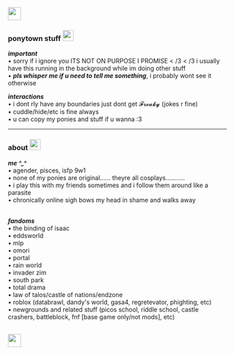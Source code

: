 <img src="https://images2.imgbox.com/a1/f5/qBq9wlHn_o.gif" width=max height=30px>
<h3>ponytown stuff <img src="https://images2.imgbox.com/a2/76/O2PTp7pF_o.gif" width=25px height=25px></h3>

<i><b>important</i></b> <br/>
• sorry if i ignore you ITS NOT ON PURPOSE I PROMISE < /3 < /3 i usually have this running in the background while im doing other stuff <br>
• <b><i>pls whisper me if u need to tell me something</b></i>, i probably wont see it otherwise


<i><b>interactions</i></b> <br/>
• i dont rly have any boundaries just dont get 𝓕𝓻𝓮𝓪𝓴𝔂 (jokes r fine) <br>
• cuddle/hide/etc is fine always <br/>
• u can copy my ponies and stuff if u wanna :3 <br/>

<hr>

<h3>about <img src="https://images2.imgbox.com/50/99/aMl4S85z_o.gif" width=25px height=25px></h3>
<i><b>me ^_^</i></b> <br/>
• agender, pisces, isfp 9w1 <br>
• none of my ponies are original...... theyre all cosplays........... <br/>
• i play this with my friends sometimes and i follow them around like a parasite <br/>
• chronically online sigh bows my head in shame and walks away <br/> <br/>

<i><b>fandoms</i></b> <br/>
• the binding of isaac <br/>
• eddsworld <br/>
• mlp <br/>
• omori <br/>
• portal <br/>
• rain world <br/>
• invader zim <br/>
• south park <br/>
• total drama <br/>
• law of talos/castle of nations/endzone <br/>
• roblox (databrawl, dandy's world, gasa4, regretevator, phighting, etc) <br/>
• newgrounds and related stuff (picos school, riddle school, castle crashers, battleblock, fnf [base game only/not mods], etc) <br/> <br/>


<img src="https://images2.imgbox.com/a1/f5/qBq9wlHn_o.gif" width=max height=30px>
